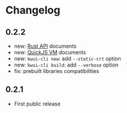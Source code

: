 # Changelog

## 0.2.2 
- new: [Rust API](https://docs.rs/kwui) documents
- new: [QuickJS VM](https://wanghoi.github.io/kwui/advanced/quickjs_vm.html) documents
- new: `kwui-cli new`: add `--static-crt` option
- new: `kwui-cli build`: add `--verbose` option
- fix: prebuilt libraries compatibilities

## 0.2.1
- First public release
